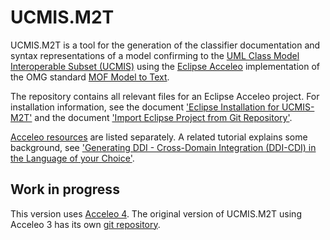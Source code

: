 # UCMIS.M2T

UCMIS.M2T is a tool for the generation of the classifier documentation and syntax representations
of a model confirming to the [UML Class Model Interoperable Subset (UCMIS)](about/ucmis) using
the [Eclipse Acceleo](https://www.eclipse.org/acceleo/) implementation of the OMG
standard [MOF Model to Text](https://www.omg.org/spec/MOFM2T/).

The repository contains all relevant files for an Eclipse Acceleo project. For installation information,
see the document ['Eclipse Installation for UCMIS-M2T'](about/ucmis-m2t/Eclipse_Installation_for_UCMIS-M2T.pdf) and
the document ['Import Eclipse Project from Git Repository'](about/ucmis-m2t/Import_Eclipse_Project_from_Git_Repository.pdf).

[Acceleo resources](about/ucmis-m2t/acceleo_resources.md) are listed separately. A related tutorial explains some background, see
['Generating DDI - Cross-Domain Integration (DDI-CDI) in the Language of your Choice'](https://zenodo.org/record/4300365).

## Work in progress

This version uses [Acceleo 4](https://download.eclipse.org/acceleo/updates/releases/). The original version of UCMIS.M2T using Acceleo 3 has its own [git repository](https://bitbucket.org/wackerow/ucmis.m2t/).